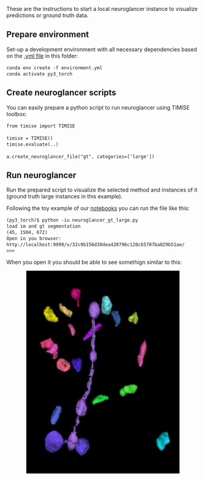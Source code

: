 These are the instructions to start a local neuroglancer instance to visualize predictions or ground truth data. 

## Prepare environment

Set-up a development environment with all necessary dependencies based on the [.yml file](https://github.com/danifranco/TIMISE/blob/main/examples/neuroglancer/environment.yml) in this folder:

```
conda env create -f environment.yml
conda activate py3_torch
```
## Create neuroglancer scripts

You can easily prepare a python script to run neuroglancer using TIMISE toolbox:

```
from timise import TIMISE

timise = TIMISE()
timise.evaluate(..)

a.create_neuroglancer_file("gt", categories=['large'])
```

## Run neuroglancer

Run the prepared script to visualize the selected method and instances of it (ground truth large instances in this example). 

Following the toy example of our [notebooks](https://github.com/danifranco/TIMISE/blob/main/examples) you can run the file like this:

```
(py3_torch)$ python -iu neuroglancer_gt_large.py
load im and gt segmentation
(45, 1504, 672)
Open in you browser:
http://localhost:9999/v/32c9b156d30dea420796c120c65707ba029b51ae/
>>> 
```

When you open it you should be able to see somethign similar to this:

<p align="center">
  <img src="https://github.com/danifranco/TIMISE/blob/main/examples/neuroglancer/toy_gt.png" alt="toy_gt" width="400"/>
</p>
